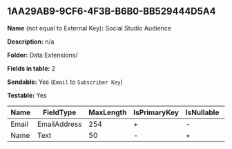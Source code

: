 ## 1AA29AB9-9CF6-4F3B-B6B0-BB529444D5A4

**Name** (not equal to External Key)**:** Social Studio Audience

**Description:** n/a

**Folder:** Data Extensions/

**Fields in table:** 2

**Sendable:** Yes (`Email` to `Subscriber Key`)

**Testable:** Yes

| Name | FieldType | MaxLength | IsPrimaryKey | IsNullable | DefaultValue |
| --- | --- | --- | --- | --- | --- |
| Email | EmailAddress | 254 | + | - |  |
| Name | Text | 50 | - | + |  |
